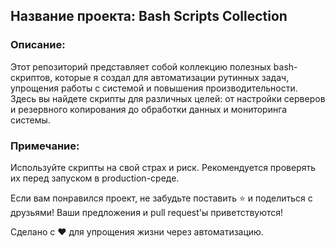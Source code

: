 ## Название проекта: Bash Scripts Collection

### Описание:
Этот репозиторий представляет собой коллекцию полезных bash-скриптов, 
которые я создал для автоматизации рутинных задач, упрощения работы с системой и 
повышения производительности. Здесь вы найдете скрипты для различных целей:
от настройки серверов и резервного копирования до обработки данных и мониторинга системы.

### Примечание:
Используйте скрипты на свой страх и риск. Рекомендуется проверять их перед запуском в production-среде.

Если вам понравился проект, не забудьте поставить ⭐️ и поделиться с друзьями! 
Ваши предложения и pull request'ы приветствуются!

Сделано с ❤️ для упрощения жизни через автоматизацию.